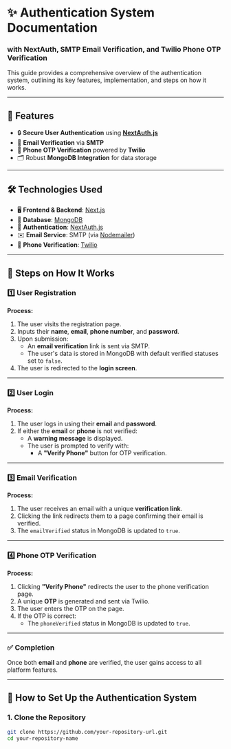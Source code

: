 # ✨ Authentication System Documentation  
### with NextAuth, SMTP Email Verification, and Twilio Phone OTP Verification

This guide provides a comprehensive overview of the authentication system, outlining its key features, implementation, and steps on how it works.

---

## 🚀 Features

- 🔒 **Secure User Authentication** using [**NextAuth.js**](https://next-auth.js.org)
- 📧 **Email Verification** via **SMTP**
- 📱 **Phone OTP Verification** powered by **Twilio**
- 🗂️ Robust **MongoDB Integration** for data storage

---

## 🛠 Technologies Used

- 🖥️ **Frontend & Backend**: [Next.js](https://nextjs.org)
- 📂 **Database**: [MongoDB](https://www.mongodb.com)
- 🔑 **Authentication**: [NextAuth.js](https://next-auth.js.org)
- ✉️ **Email Service**: SMTP (via [Nodemailer](https://nodemailer.com/))
- 📲 **Phone Verification**: [Twilio](https://www.twilio.com)

---

## 📝 Steps on How It Works

### 1️⃣ **User Registration**

**Process:**

1. The user visits the registration page.
2. Inputs their **name**, **email**, **phone number**, and **password**.
3. Upon submission:
    - An **email verification** link is sent via SMTP.
    - The user's data is stored in MongoDB with default verified statuses set to `false`.
4. The user is redirected to the **login screen**.

---

### 2️⃣ **User Login**

**Process:**

1. The user logs in using their **email** and **password**.
2. If either the **email** or **phone** is not verified:
    - A **warning message** is displayed.
    - The user is prompted to verify with:
        - A **"Verify Phone"** button for OTP verification.

---

### 3️⃣ **Email Verification**

**Process:**

1. The user receives an email with a unique **verification link**.
2. Clicking the link redirects them to a page confirming their email is verified.
3. The `emailVerified` status in MongoDB is updated to `true`.

---

### 4️⃣ **Phone OTP Verification**

**Process:**

1. Clicking **"Verify Phone"** redirects the user to the phone verification page.
2. A unique **OTP** is generated and sent via Twilio.
3. The user enters the OTP on the page.
4. If the OTP is correct:
    - The `phoneVerified` status in MongoDB is updated to `true`.

---

### ✅ **Completion**

Once both **email** and **phone** are verified, the user gains access to all platform features.

---

## 🔧 How to Set Up the Authentication System

### 1. **Clone the Repository**

```bash
git clone https://github.com/your-repository-url.git
cd your-repository-name
